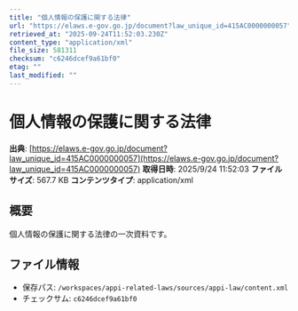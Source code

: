 ```yaml
---
title: "個人情報の保護に関する法律"
url: "https://elaws.e-gov.go.jp/document?law_unique_id=415AC0000000057"
retrieved_at: "2025-09-24T11:52:03.230Z"
content_type: "application/xml"
file_size: 581311
checksum: "c6246dcef9a61bf0"
etag: ""
last_modified: ""
---
```


# 個人情報の保護に関する法律

**出典**: [https://elaws.e-gov.go.jp/document?law_unique_id=415AC0000000057](https://elaws.e-gov.go.jp/document?law_unique_id=415AC0000000057)
**取得日時**: 2025/9/24 11:52:03
**ファイルサイズ**: 567.7 KB
**コンテンツタイプ**: application/xml

## 概要
個人情報の保護に関する法律の一次資料です。

## ファイル情報
- 保存パス: `/workspaces/appi-related-laws/sources/appi-law/content.xml`
- チェックサム: `c6246dcef9a61bf0`
